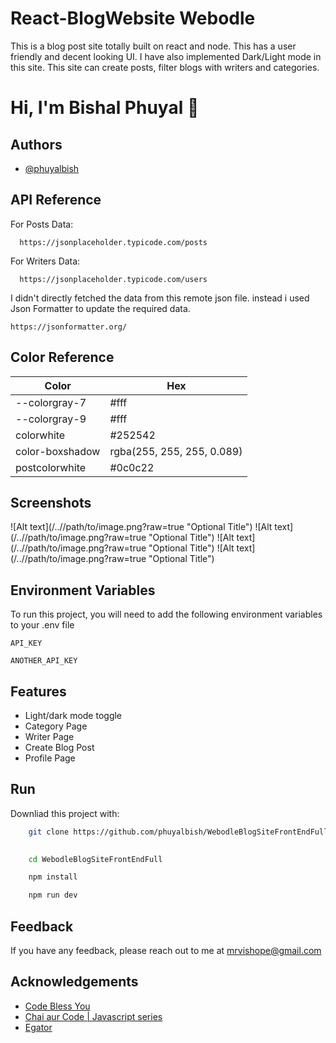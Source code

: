 
# React-BlogWebsite Webodle
This is a blog post site totally built on react and node. This has a user friendly and decent looking UI.  I have also implemented Dark/Light mode in this site.  This site can create posts, filter blogs with writers and categories.


# Hi, I'm Bishal Phuyal 👋


## Authors

- [@phuyalbish](https://www.github.com/phuyalbish)


## API Reference

For Posts Data:
```http
  https://jsonplaceholder.typicode.com/posts
```
For Writers Data:
```http
  https://jsonplaceholder.typicode.com/users
```
I didn't directly fetched the data from this remote json file. instead i used Json Formatter to update the required data.
```http
https://jsonformatter.org/
```



## Color Reference

| Color             | Hex                                                                |
| ----------------- | ------------------------------------------------------------------ |
| --colorgray-7 |#fff|
|--colorgray-9|#fff|
|colorwhite|#252542|
|color-boxshadow|rgba(255, 255, 255, 0.089)|
|postcolorwhite| #0c0c22|



## Screenshots

![Alt text](/../<branch name>/path/to/image.png?raw=true "Optional Title")
![Alt text](/../<branch name>/path/to/image.png?raw=true "Optional Title")
![Alt text](/../<branch name>/path/to/image.png?raw=true "Optional Title")
![Alt text](/../<branch name>/path/to/image.png?raw=true "Optional Title")

## Environment Variables

To run this project, you will need to add the following environment variables to your .env file

`API_KEY`

`ANOTHER_API_KEY`


## Features

- Light/dark mode toggle
- Category Page
- Writer Page
- Create Blog Post
- Profile Page


## Run

Downliad this project with:

```bash
    git clone https://github.com/phuyalbish/WebodleBlogSiteFrontEndFull
    
```
```bash
    cd WebodleBlogSiteFrontEndFull
```
```bash
    npm install
```
```bash
    npm run dev
```
    
## Feedback

If you have any feedback, please reach out to me at mrvishope@gmail.com



## Acknowledgements

 - [Code Bless You](https://www.youtube.com/watch?v=Uz35Qiia84g&t=453s)
 - [Chai aur Code | Javascript series](https://www.youtube.com/@chaiaurcode)
 - [Egator](https://www.youtube.com/watch?v=e_lJYRaMo60)

